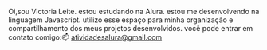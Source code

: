 Oi,sou Victoria Leite.
estou estudando na Alura.
estou me desenvolvendo na linguagem Javascript.
utilizo esse espaço para minha organização e compartilhamento dos meus projetos desenvolvidos.
você pode entrar em contato comigo:📫
atividadesalura@gmail.com
